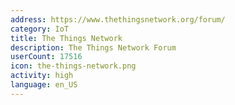 ```yaml
---
address: https://www.thethingsnetwork.org/forum/
category: IoT
title: The Things Network
description: The Things Network Forum
userCount: 17516
icon: the-things-network.png
activity: high
language: en_US
---
```


